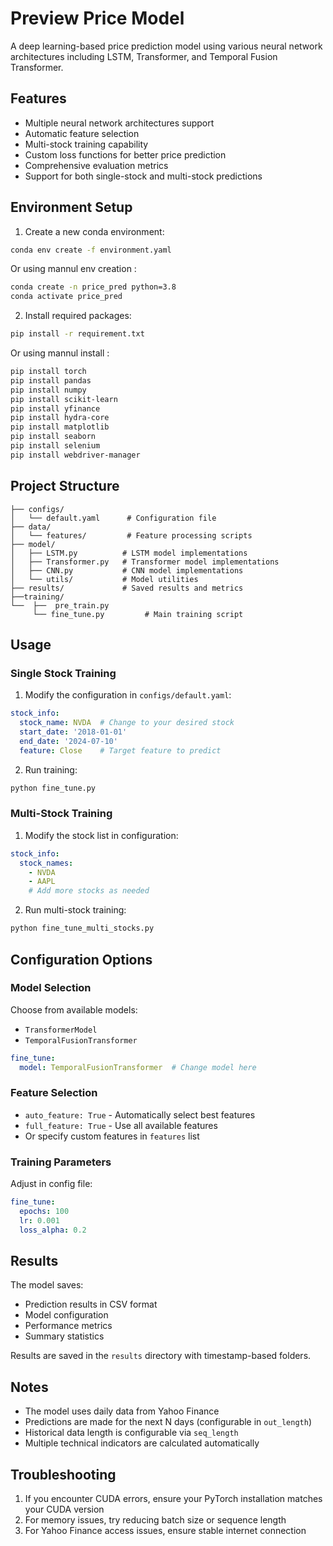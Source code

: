 # Preview Price Model

A deep learning-based price prediction model using various neural network architectures including LSTM, Transformer, and Temporal Fusion Transformer.

## Features

- Multiple neural network architectures support
- Automatic feature selection
- Multi-stock training capability
- Custom loss functions for better price prediction
- Comprehensive evaluation metrics
- Support for both single-stock and multi-stock predictions

## Environment Setup

1. Create a new conda environment:

```bash
conda env create -f environment.yaml
```
  Or using mannul env creation :

```bash
conda create -n price_pred python=3.8
conda activate price_pred
```

2. Install required packages:

```bash
pip install -r requirement.txt 
```
  Or using mannul install :

```bash
pip install torch
pip install pandas
pip install numpy
pip install scikit-learn
pip install yfinance
pip install hydra-core
pip install matplotlib
pip install seaborn
pip install selenium
pip install webdriver-manager
```

## Project Structure

```
├── configs/
│   └── default.yaml      # Configuration file
├── data/
│   └── features/         # Feature processing scripts
├── model/
│   ├── LSTM.py          # LSTM model implementations
│   ├── Transformer.py   # Transformer model implementations
│   ├── CNN.py           # CNN model implementations
│   └── utils/           # Model utilities
├── results/             # Saved results and metrics
├──training/
└──  ├──  pre_train.py
     └── fine_tune.py         # Main training script
```

## Usage

### Single Stock Training

1. Modify the configuration in `configs/default.yaml`:
```yaml
stock_info:
  stock_name: NVDA  # Change to your desired stock
  start_date: '2018-01-01'
  end_date: '2024-07-10'
  feature: Close    # Target feature to predict
```

2. Run training:
```bash
python fine_tune.py
```

### Multi-Stock Training

1. Modify the stock list in configuration:
```yaml
stock_info:
  stock_names: 
    - NVDA
    - AAPL
    # Add more stocks as needed
```

2. Run multi-stock training:
```bash
python fine_tune_multi_stocks.py
```

## Configuration Options

### Model Selection
Choose from available models:
- `TransformerModel`
- `TemporalFusionTransformer`

```yaml
fine_tune:
  model: TemporalFusionTransformer  # Change model here
```

### Feature Selection
- `auto_feature: True` - Automatically select best features
- `full_feature: True` - Use all available features
- Or specify custom features in `features` list

### Training Parameters
Adjust in config file:
```yaml
fine_tune:
  epochs: 100
  lr: 0.001
  loss_alpha: 0.2
```

## Results

The model saves:
- Prediction results in CSV format
- Model configuration
- Performance metrics
- Summary statistics

Results are saved in the `results` directory with timestamp-based folders.

## Notes

- The model uses daily data from Yahoo Finance
- Predictions are made for the next N days (configurable in `out_length`)
- Historical data length is configurable via `seq_length`
- Multiple technical indicators are calculated automatically

## Troubleshooting

1. If you encounter CUDA errors, ensure your PyTorch installation matches your CUDA version
2. For memory issues, try reducing batch size or sequence length
3. For Yahoo Finance access issues, ensure stable internet connection

